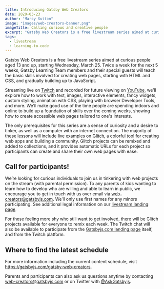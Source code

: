 ```yaml
---
title: Introducing Gatsby Web Creators
date: 2020-03-23
author: "Marcy Sutton"
image: "images/web-creators-banner.png"
imageTitle: Calling curious and creative people
excerpt: "Gatsby Web Creators is a free livestream series aimed at curious people aged 13 and up, starting Wednesday, March 25. Twice a week for the next 5 weeks, Gatsby Learning Team members and their special guests will teach the basic skills involved for creating web pages, starting with HTML and CSS, and gradually building up to JavaScript."
tags:
  - livestream
  - learning-to-code
---
```


Gatsby Web Creators is a free livestream series aimed at curious people aged 13 and up, starting Wednesday, March 25. Twice a week for the next 5 weeks, Gatsby Learning Team members and their special guests will teach the basic skills involved for creating web pages, starting with HTML and CSS, and gradually building up to JavaScript.

Streaming live on [Twitch](https://twitch.tv/gatsbyjs) and recorded for future viewing on [YouTube](https://www.youtube.com/channel/UCjnp770qk7ujOq8Q9wiC82w), we’ll explore how to work with text, images, interactive elements, fancy widgets, custom styling, animation with CSS, playing with browser Developer Tools, and more. We’ll make good use of the time people are spending indoors and online to build up a foundation of skills over the coming weeks, showing how to create accessible web pages tailored to one's interests.

The only prerequisites for this series are a sense of curiosity and a desire to tinker, as well as a computer with an internet connection. The majority of these lessons will include live examples on [Glitch](https://glitch.com), a colorful tool for creating web apps and building a community. Glitch projects can be remixed and added to collections, and it provides automatic URLs for each project so participants can create and share their own web pages with ease.

## Call for participants!

We’re looking for curious individuals to join us in tinkering with web projects on the stream (with parental permission). To any parents of kids wanting to learn how to develop who are willing and able to learn in public, we encourage you to get in touch with us over email via [web-creators@gatsbyjs.com](mailto:web-creators@gatsbyjs.com). We'll only use first names for any minors participating. See additional legal information on our [livestream landing page](https://gatsbyjs.com/gatsby-web-creators).

For those feeling more shy who still want to get involved, there will be Glitch projects available for everyone to remix each week. The Twitch chat will also be available to participate from the [Gatsbyjs.com landing page](https://gatsbyjs.com/gatsby-web-creators) itself, and from the Twitch platform.

## Where to find the latest schedule

For more information including the current content schedule, visit https://gatsbyjs.com/gatsby-web-creators.

Parents and participants can also ask us questions anytime by contacting [web-creators@gatsbyjs.com](mailto:web-creators@gatsbyjs.com) or on Twitter with [@AskGatsbyjs](https://twitter.com/askgatsbyjs).
